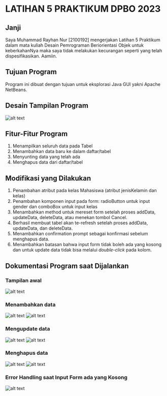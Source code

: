 # LATIHAN 5 PRAKTIKUM DPBO 2023

## Janji
Saya Muhammad Rayhan Nur [2100192] mengerjakan Latihan 5 Praktikum dalam mata kuliah Desain Pemrograman Beriorientasi Objek untuk keberkahanNya maka saya tidak melakukan kecurangan seperti yang telah dispesifikasikan. Aamiin.

## Tujuan Program
Program ini dibuat dengan tujuan untuk eksplorasi Java GUI yakni Apache NetBeans.

## Desain Tampilan Program
![alt text](https://github.com/MRayhanNurUPI/LATIHAN5DPBO2023/blob/main/Screenshot/Desain%20Tampilan.png)

## Fitur-Fitur Program
1) Menampilkan seluruh data pada Tabel
2) Menambahkan data baru ke dalam daftar/tabel
3) Menyunting data yang telah ada
4) Menghapus data dari daftar/tabel 

## Modifikasi yang Dilakukan
1) Penambahan atribut pada kelas Mahasiswa (atribut jenisKelamin dan kelas)
2) Penambahan komponen input pada form: radioButton untuk input gender dan comboBox untuk input kelas
3) Menambahkan method untuk mereset form setelah proses addData, updateData, deleteData, atau menekan tombol Cancel.
4) Berhasil membuat tabel akan te-refresh setelah proses addData, updateData, dan deleteData.
5) Menambahkan confirmation prompt sebagai konfirmasi sebelum menghapus data.
6) Menambahkan batasan bahwa input form tidak boleh ada yang kosong dan untuk update data tidak bisa melalui _double-click_ pada kolom.

## Dokumentasi Program saat Dijalankan
### Tampilan awal
  ![alt text](https://github.com/MRayhanNurUPI/LATIHAN5DPBO2023/blob/main/Screenshot/Tampilan%20Awal%20JAR.png)

### Menambahkan data
![alt text](https://github.com/MRayhanNurUPI/LATIHAN5DPBO2023/blob/main/Screenshot/before-addData.png)
![alt text](https://github.com/MRayhanNurUPI/LATIHAN5DPBO2023/blob/main/Screenshot/after-addData.png)

### Mengupdate data
![alt text](https://github.com/MRayhanNurUPI/LATIHAN5DPBO2023/blob/main/Screenshot/before-updateData.png)
![alt text](https://github.com/MRayhanNurUPI/LATIHAN5DPBO2023/blob/main/Screenshot/after-updateData.png)


### Menghapus data
![alt text](https://github.com/MRayhanNurUPI/LATIHAN5DPBO2023/blob/main/Screenshot/before-deleteData.png)
![alt text](https://github.com/MRayhanNurUPI/LATIHAN5DPBO2023/blob/main/Screenshot/after-deleteData.png)


### Error Handling saat Input Form ada yang Kosong
![alt text](https://github.com/MRayhanNurUPI/LATIHAN5DPBO2023/blob/main/Screenshot/errorHandling-EmptyInputValue.png)
